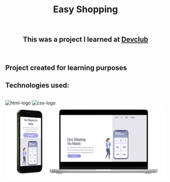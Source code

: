 <h1 align="center">Easy Shopping</h1>
<br>
<h2 align="center">This was a project I learned at <a href="http://rodolfomori.com.br/devclup">Devclub</a></h2>
<br>
<h2>Project created for learning purposes</h2>
<h2>Technologies used:</h2>
<br>
<img src="https://img.shields.io/badge/HTML5-E34F26?style=for-the-badge&logo=html5&logoColor=white" alt="html-logo">
<img src="https://img.shields.io/badge/CSS3-1572B6?style=for-the-badge&logo=css3&logoColor=white" alt="css-logo">


<img src="https://github.com/paulosadev/Easy-Shopping/blob/main/assets/Fundo%20Mockup.jpg?raw=true" alt="fundo-mockup">



